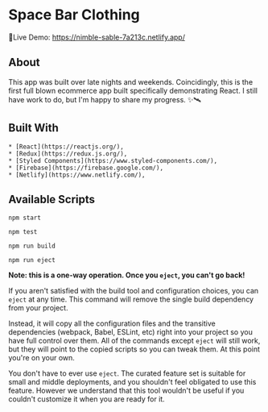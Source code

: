 # Space Bar Clothing

📡Live Demo: https://nimble-sable-7a213c.netlify.app/

## About

This app was built over late nights and weekends. Coincidingly, this is the first full blown ecommerce app built specifically demonstrating React. I still have work to do, but I'm happy to share my progress. ✨🛰️

## Built With

    * [React](https://reactjs.org/),
    * [Redux](https://redux.js.org/),
    * [Styled Components](https://www.styled-components.com/),
    * [Firebase](https://firebase.google.com/),
    * [Netlify](https://www.netlify.com/),

## Available Scripts

`npm start`

`npm test`

`npm run build`

`npm run eject`

**Note: this is a one-way operation. Once you `eject`, you can't go back!**

If you aren't satisfied with the build tool and configuration choices, you can `eject` at any time. This command will remove the single build dependency from your project.

Instead, it will copy all the configuration files and the transitive dependencies (webpack, Babel, ESLint, etc) right into your project so you have full control over them. All of the commands except `eject` will still work, but they will point to the copied scripts so you can tweak them. At this point you're on your own.

You don't have to ever use `eject`. The curated feature set is suitable for small and middle deployments, and you shouldn't feel obligated to use this feature. However we understand that this tool wouldn't be useful if you couldn't customize it when you are ready for it.

